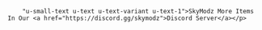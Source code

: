         "u-small-text u-text u-text-variant u-text-1">SkyModz More Items In Our <a href="https://discord.gg/skymodz">Discord Server</a></p>
